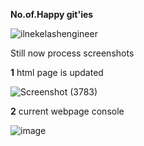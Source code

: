 **No.of.Happy git'ies**
<p align="left"> <img src="https://komarev.com/ghpvc/?username=ilnekelashengineer&label=Profile%20views&color=0e75b6&style=flat" alt="ilnekelashengineer" /> </p>

Still now process screenshots

**1** html page is updated

![Screenshot (3783)](https://github.com/ILNEKELASHENGINEER/Dark_Pattern/assets/93472619/c01c20a8-d883-415c-8bd3-ebe77a4b0162)


**2** current webpage console

![image](https://github.com/ILNEKELASHENGINEER/Dark_Pattern/assets/93472619/5c96e49f-aa2c-4d2a-97e6-394328322e59)


